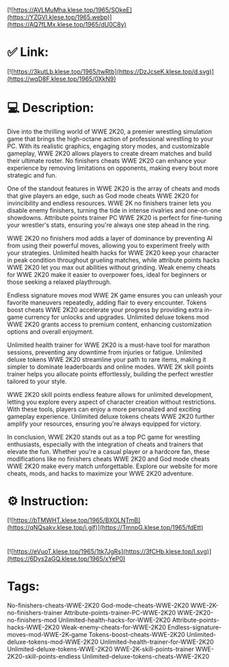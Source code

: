 [![https://AVLMuMha.klese.top/1965/SOkeE](https://YZGVI.klese.top/1965.webp)](https://AQ7fLMx.klese.top/1965/dU0C8y)
# ✅ Link:
[![https://3kutLb.klese.top/1965/twRtb](https://DzJcseK.klese.top/d.svg)](https://wqD8F.klese.top/1965/0XkN9)
# 💻 Description:
Dive into the thrilling world of WWE 2K20, a premier wrestling simulation game that brings the high-octane action of professional wrestling to your PC. With its realistic graphics, engaging story modes, and customizable gameplay, WWE 2K20 allows players to create dream matches and build their ultimate roster. No finishers cheats WWE 2K20 can enhance your experience by removing limitations on opponents, making every bout more strategic and fun.



One of the standout features in WWE 2K20 is the array of cheats and mods that give players an edge, such as God mode cheats WWE 2K20 for invincibility and endless resources. WWE 2K no finishers trainer lets you disable enemy finishers, turning the tide in intense rivalries and one-on-one showdowns. Attribute points trainer PC WWE 2K20 is perfect for fine-tuning your wrestler's stats, ensuring you're always one step ahead in the ring.



WWE 2K20 no finishers mod adds a layer of dominance by preventing AI from using their powerful moves, allowing you to experiment freely with your strategies. Unlimited health hacks for WWE 2K20 keep your character in peak condition throughout grueling matches, while attribute points hacks WWE 2K20 let you max out abilities without grinding. Weak enemy cheats for WWE 2K20 make it easier to overpower foes, ideal for beginners or those seeking a relaxed playthrough.



Endless signature moves mod WWE 2K game ensures you can unleash your favorite maneuvers repeatedly, adding flair to every encounter. Tokens boost cheats WWE 2K20 accelerate your progress by providing extra in-game currency for unlocks and upgrades. Unlimited deluxe tokens mod WWE 2K20 grants access to premium content, enhancing customization options and overall enjoyment.



Unlimited health trainer for WWE 2K20 is a must-have tool for marathon sessions, preventing any downtime from injuries or fatigue. Unlimited deluxe tokens WWE 2K20 streamline your path to rare items, making it simpler to dominate leaderboards and online modes. WWE 2K skill points trainer helps you allocate points effortlessly, building the perfect wrestler tailored to your style.



WWE 2K20 skill points endless feature allows for unlimited development, letting you explore every aspect of character creation without restrictions. With these tools, players can enjoy a more personalized and exciting gameplay experience. Unlimited deluxe tokens cheats WWE 2K20 further amplify your resources, ensuring you're always equipped for victory.



In conclusion, WWE 2K20 stands out as a top PC game for wrestling enthusiasts, especially with the integration of cheats and trainers that elevate the fun. Whether you're a casual player or a hardcore fan, these modifications like no finishers cheats WWE 2K20 and God mode cheats WWE 2K20 make every match unforgettable. Explore our website for more cheats, mods, and hacks to maximize your WWE 2K20 adventure.

# ⚙️ Instruction:
[![https://bTMWHT.klese.top/1965/BXOLNTmB](https://qNQsakv.klese.top/i.gif)](https://TmnpG.klese.top/1965/fdEtt)
#
[![https://eVuoT.klese.top/1965/1tk7JgRs](https://3fCHb.klese.top/l.svg)](https://6Dys2aGQ.klese.top/1965/xYeP0)
# Tags:
No-finishers-cheats-WWE-2K20 God-mode-cheats-WWE-2K20 WWE-2K-no-finishers-trainer Attribute-points-trainer-PC-WWE-2K20 WWE-2K20-no-finishers-mod Unlimited-health-hacks-for-WWE-2K20 Attribute-points-hacks-WWE-2K20 Weak-enemy-cheats-for-WWE-2K20 Endless-signature-moves-mod-WWE-2K-game Tokens-boost-cheats-WWE-2K20 Unlimited-deluxe-tokens-mod-WWE-2K20 Unlimited-health-trainer-for-WWE-2K20 Unlimited-deluxe-tokens-WWE-2K20 WWE-2K-skill-points-trainer WWE-2K20-skill-points-endless Unlimited-deluxe-tokens-cheats-WWE-2K20






